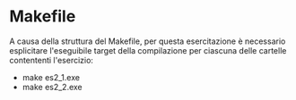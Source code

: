 # Makefile
A causa della struttura del Makefile, per questa esercitazione è necessario
esplicitare l'eseguibile target della compilazione per ciascuna delle cartelle
contententi l'esercizio:

- make es2_1.exe
- make es2_2.exe


